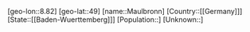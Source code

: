 ﻿---
location: [49,8.82]
type: City
tags:
- geo/City


SpocWebEntityId: 32351
isDeleted: false
confidential: public

---
[geo-lon::8.82]
[geo-lat::49]
[name::Maulbronn]
[Country::[[Germany]]]
[State::[[Baden-Wuerttemberg]]]
[Population::]
[Unknown::]

